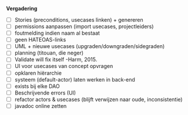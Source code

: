 **Vergadering**

 - [ ] Stories (preconditions, usecases linken) + genereren
 - [ ] permissions aanpassen (import usecases, projectleiders)
 - [ ] foutmelding indien naam al bestaat
 - [ ] geen HATEOAS-links
 - [ ] UML + nieuwe usecases (upgraden/downgraden/sidegraden)
 - [ ] planning (titouan, die neger)
 - [ ] Validate will fix itself -Harm, 2015.
 - [ ] UI voor usecases van concept opvragen
 - [ ] opklaren hiërarchie
 - [ ] systeem (default-actor) laten werken in back-end
 - [ ] exists bij elke DAO
 - [ ] Beschrijvende errors (UI)
 - [ ] refactor actors & usecases (blijft verwijzen naar oude, inconsistentie)
 - [ ] javadoc online zetten
